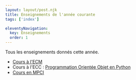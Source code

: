 ```yaml
---
layout: layout/post.njk
title: Enseignements de l'année courante
tags: ['index']

eleventyNavigation:
  key: Enseignements
  order: 1
---
```


Tous les enseignements donnés cette année.

* [Cours à l'ECM](./ecm)
* Cours à l'ECC : [Programmation Orientée Objet en Python](./ecc-programmation-orientée-objet)
* [Cours en MPCI](./mpci)
